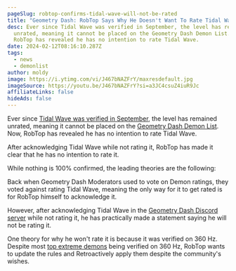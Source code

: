 ```yaml
---
pageSlug: robtop-confirms-tidal-wave-will-not-be-rated
title: "Geometry Dash: RobTop Says Why He Doesn't Want To Rate Tidal Wave"
desc: Ever since Tidal Wave was verified in September, the level has remained
  unrated, meaning it cannot be placed on the Geometry Dash Demon List. Now,
  RobTop has revealed he has no intention to rate Tidal Wave.
date: 2024-02-12T08:16:10.287Z
tags:
  - news
  - demonlist
author: moldy
image: https://i.ytimg.com/vi/J467bNAZFrY/maxresdefault.jpg
imageSource: https://youtu.be/J467bNAZFrY?si=a3JC4csuZ4iuR9Jc
affiliateLinks: false
hideAds: false
---
```

Ever since [Tidal Wave was verified in September](/posts/new-top-1-geometry-dash-demon-tidal-wave-verified-by-zoink-in-50000-attempts/), the level has remained unrated, meaning it cannot be placed on the [Geometry Dash Demon List](/posts/geometry-dash-demon-list-where-to-find-the-hardest-demons/). Now, RobTop has revealed he has no intention to rate Tidal Wave.

After acknowledging Tidal Wave while not rating it, RobTop has made it clear that he has no intention to rate it.

While nothing is 100% confirmed, the leading theories are the following:

Back when Geometry Dash Moderators used to vote on Demon ratings, they voted against rating Tidal Wave, meaning the only way for it to get rated is for RobTop himself to acknowledge it.

However, after acknowledging Tidal Wave in the [Geometry Dash Discord server](/posts/geometry-dash-discord-server-how-to-join-request-levels/) while not rating it, he has practically made a statement saying he will not be rating it.

One theory for why he won't rate it is because it was verified on 360 Hz. Despite most [top extreme demons](/posts/geometry-dash-demon-list-what-are-the-top-extreme-demons-2022/) being verified on 360 Hz, RobTop wants to update the rules and Retroactively apply them despite the community's wishes.